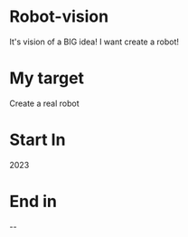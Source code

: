 # Robot-vision
 It's vision of a BIG idea! I want create a robot!
# My target
 Create a real robot
# Start In
 2023
# End in
 --

